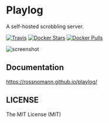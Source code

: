 # Playlog

A self-hosted scrobbling server.

[![Travis](https://img.shields.io/travis/rossnomann/playlog.svg?style=flat-square)](https://travis-ci.org/rossnomann/playlog)
[![Docker Stars](https://img.shields.io/docker/stars/rossnomann/playlog.svg?style=flat-square)](https://hub.docker.com/r/rossnomann/playlog/)
[![Docker Pulls](https://img.shields.io/docker/pulls/rossnomann/playlog.svg?style=flat-square)](https://hub.docker.com/r/rossnomann/playlog/)

![screenshot](https://rossnomann.github.io/playlog/screenshot.png)

## Documentation

<https://rossnomann.github.io/playlog/>

## LICENSE

The MIT License (MIT)
